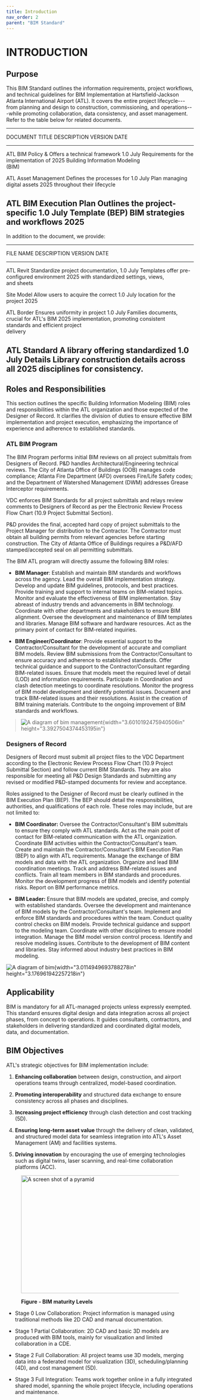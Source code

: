 ```yaml
---
title: Introduction
nav_order: 2
parent: "BIM Standard"
---
```

# INTRODUCTION

## Purpose

This BIM Standard outlines the information requirements, project
workflows, and technical guidelines for BIM Implementation at
Hartsfield-Jackson Atlanta International Airport (ATL). It covers the
entire project lifecycle---from planning and design to construction,
commissioning, and operations---while promoting collaboration, data
consistency, and asset management. Refer to the table below for related
documents.

  -------------------------------------------------------------------------
  DOCUMENT TITLE         DESCRIPTION                     VERSION   DATE
  ---------------------- ------------------------------- --------- --------
  ATL BIM Policy &       Offers a technical framework    1.0       July
  Requirements           for the implementation of                 2025
                         Building Information Modeling             
                         (BIM)                                     

  ATL Asset Management   Defines the processes for       1.0       July
  Plan                   managing digital assets                   2025
                         throughout their lifecycle                

  ATL BIM Execution Plan Outlines the project-specific   1.0       July
  Template (BEP)         BIM strategies and workflows              2025
  -------------------------------------------------------------------------

In addition to the document, we provide:

  -------------------------------------------------------------------------
  FILE NAME         DESCRIPTION                          VERSION   DATE
  ----------------- ------------------------------------ --------- --------
  ATL Revit         Standardize project documentation,   1.0       July
  Templates         offer pre-configured environment               2025
                    with standardized settings, views,             
                    and sheets                                     

  Site Model        Allow users to acquire the correct   1.0       July
                    location for the project                       2025

  ATL Border        Ensures uniformity in project        1.0       July
  Families          documents, crucial for ATL\'s BIM              2025
                    implementation, promoting consistent           
                    standards and efficient project                
                    delivery                                       

  ATL Standard      A library offering standardized      1.0       July
  Details Library   construction details across all                2025
                    disciplines for consistency.                   
  -------------------------------------------------------------------------

## Roles and Responsibilities 

This section outlines the specific Building Information Modeling (BIM)
roles and responsibilities within the ATL organization and those
expected of the Designer of Record. It clarifies the division of duties
to ensure effective BIM implementation and project execution,
emphasizing the importance of experience and adherence to established
standards.

### ATL BIM Program

The BIM Program performs initial BIM reviews on all project submittals
from Designers of Record. P&D handles Architectural/Engineering
technical reviews. The City of Atlanta Office of Buildings (OOB) manages
code compliance; Atlanta Fire Department (AFD) oversees Fire/Life Safety
codes; and the Department of Watershed Management (DWM) addresses Grease
Interceptor requirements.

VDC enforces BIM Standards for all project submittals and relays review
comments to Designers of Record as per the Electronic Review Process
Flow Chart (10.9 Project Submittal Section).

P&D provides the final, accepted hard copy of project submittals to the
Project Manager for distribution to the Contractor. The Contractor must
obtain all building permits from relevant agencies before starting
construction. The City of Atlanta Office of Buildings requires a P&D/AFD
stamped/accepted seal on all permitting submittals.

The BIM ATL program will directly assume the following BIM roles:

-   **BIM Manager**: Establish and maintain BIM standards and workflows
    across the agency. Lead the overall BIM implementation strategy.
    Develop and update BIM guidelines, protocols, and best practices.
    Provide training and support to internal teams on BIM-related
    topics. Monitor and evaluate the effectiveness of BIM
    implementation. Stay abreast of industry trends and advancements in
    BIM technology. Coordinate with other departments and stakeholders
    to ensure BIM alignment. Oversee the development and maintenance of
    BIM templates and libraries. Manage BIM software and hardware
    resources. Act as the primary point of contact for BIM-related
    inquiries.

-   **BIM Engineer/Coordinator**: Provide essential support to the
    Contractor/Consultant for the development of accurate and compliant
    BIM models. Review BIM submissions from the Contractor/Consultant to
    ensure accuracy and adherence to established standards. Offer
    technical guidance and support to the Contractor/Consultant
    regarding BIM-related issues. Ensure that models meet the required
    level of detail (LOD) and information requirements. Participate in
    Coordination and clash detection meetings to coordinate resolutions.
    Monitor the progress of BIM model development and identify potential
    issues. Document and track BIM-related issues and their resolutions.
    Assist in the creation of BIM training materials. Contribute to the
    ongoing improvement of BIM standards and workflows.

> ![A diagram of bim
> management](media/image2.png){width="3.6010192475940506in"
> height="3.3927504374453195in"}

### Designers of Record 

Designers of Record must submit all project files to the VDC Department
according to the Electronic Review Process Flow Chart (10.9 Project
Submittal Section) and follow current BIM Standards. They are also
responsible for meeting all P&D Design Standards and submitting any
revised or modified P&D-stamped documents for review and acceptance.

Roles assigned to the Designer of Record must be clearly outlined in the
BIM Execution Plan (BEP). The BEP should detail the responsibilities,
authorities, and qualifications of each role. These roles may include,
but are not limited to:

-   **BIM Coordinator:** Oversee the Contractor/Consultant\'s BIM
    submittals to ensure they comply with ATL standards. Act as the main
    point of contact for BIM-related communication with the ATL
    organization. Coordinate BIM activities within the
    Contractor/Consultant\'s team. Create and maintain the
    Contractor/Consultant\'s BIM Execution Plan (BEP) to align with ATL
    requirements. Manage the exchange of BIM models and data with the
    ATL organization. Organize and lead BIM coordination meetings. Track
    and address BIM-related issues and conflicts. Train all team members
    in BIM standards and procedures. Monitor the development progress of
    BIM models and identify potential risks. Report on BIM performance
    metrics.

<!-- -->

-   **BIM Leader:** Ensure that BIM models are updated, precise, and
    comply with established standards. Oversee the development and
    maintenance of BIM models by the Contractor/Consultant\'s team.
    Implement and enforce BIM standards and procedures within the team.
    Conduct quality control checks on BIM models. Provide technical
    guidance and support to the modeling team. Coordinate with other
    disciplines to ensure model integration. Manage the BIM model
    version control process. Identify and resolve modeling issues.
    Contribute to the development of BIM content and libraries. Stay
    informed about industry best practices in BIM modeling.

![A diagram of bim](media/image3.png){width="3.0114949693788278in"
height="3.176961942257218in"}

## Applicability

BIM is mandatory for all ATL-managed projects unless expressly exempted.
This standard ensures digital design and data integration across all
project phases, from concept to operations. It guides consultants,
contractors, and stakeholders in delivering standardized and coordinated
digital models, data, and documentation.

## BIM Objectives

ATL's strategic objectives for BIM implementation include:

1.  **Enhancing collaboration** between design, construction, and
    airport operations teams through centralized, model-based
    coordination.

2.  **Promoting interoperability** and structured data exchange to
    ensure consistency across all phases and disciplines.

3.  **Increasing project efficiency** through clash detection and cost
    tracking (5D).

4.  **Ensuring long-term asset value** through the delivery of clean,
    validated, and structured model data for seamless integration into
    ATL\'s Asset Management (AM) and facilities systems.

5.  **Driving innovation** by encouraging the use of emerging
    technologies such as digital twins, laser scanning, and real-time
    collaboration platforms (ACC).

<figure>
<img src="media/image4.png" style="width:6.1875in;height:3.30552in"
alt="A screen shot of a pyramid" />
<figcaption><p><strong>Figure</strong> <strong>- BIM maturity
Levels</strong></p></figcaption>
</figure>

-   Stage 0 Low Collaboration: Project information is managed using
    traditional methods like 2D CAD and manual documentation.

-   Stage 1 Partial Collaboration: 2D CAD and basic 3D models are
    produced with BIM tools, mainly for visualization and limited
    collaboration in a CDE.

-   Stage 2 Full Collaboration: All project teams use 3D models, merging
    data into a federated model for visualization (3D),
    scheduling/planning (4D), and cost management (5D).

-   Stage 3 Full Integration: Teams work together online in a fully
    integrated shared model, spanning the whole project lifecycle,
    including operations and maintenance.